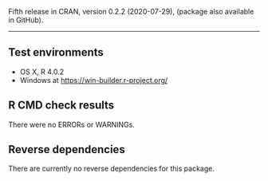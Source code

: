 Fifth release in CRAN, version 0.2.2 (2020-07-29), (package also available in GitHub).

---

## Test environments
* OS X, R 4.0.2
* Windows at https://win-builder.r-project.org/

## R CMD check results

There were no ERRORs or WARNINGs.

## Reverse dependencies

There are currently no reverse dependencies for this package.
